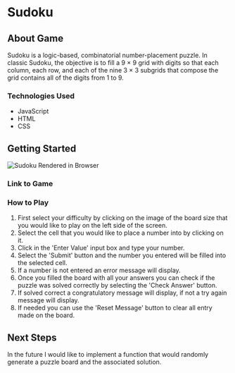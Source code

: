 # Sudoku

## About Game
Sudoku is a logic-based, combinatorial number-placement puzzle. In classic Sudoku, the objective is to fill a 9 × 9 grid with digits so that each column, each row, and each of the nine 3 × 3 subgrids that compose the grid contains all of the digits from 1 to 9.

### Technologies Used
 - JavaScript
 - HTML 
 - CSS

## Getting Started

![Sudoku Rendered in Browser](https://i.imgur.com/i5x3LnA.png "Sudoku!")

### Link to Game

### How to Play
 1. First select your difficulty by clicking on the image of the board size that you would like to play on the left side of the screen.
 2. Select the cell that you would like to place a number into by clicking on it.
 3. Click in the 'Enter Value' input box and type your number.
 4. Select the 'Submit' button and the number you entered will be filled into the selected cell.
 5. If a number is not entered an error message will display.
 6. Once you filled the board with all your answers you can check if the puzzle was solved correctly by selecting the 'Check Answer' button.
 7. If solved correct a congratulatory message will display, if not a try again message will display.
 8. If needed you can use the 'Reset Message' button to clear all entry made on the board.


## Next Steps

In the future I would like to implement a function that would randomly generate a puzzle board and the associated solution.